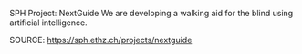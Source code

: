 SPH Project: NextGuide
We are developing a walking aid for the blind using artificial intelligence.  
  
  


SOURCE: https://sph.ethz.ch/projects/nextguide